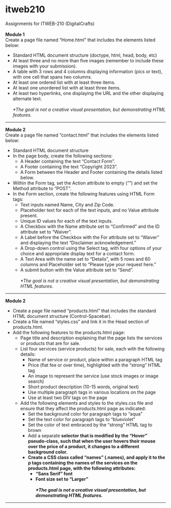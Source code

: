 # itweb210
Assignments for ITWEB-210 (DigitalCrafts) <br><br>
<strong>Module 1</strong>
<br>
Create a page file named “Home.html” that includes the elements listed below:

- Standard HTML document structure (doctype, html, head, body, etc)
- At least three and no more than five images (remember to include these images with your submission).
- A table with 3 rows and 4 columns displaying information (pics or text), with one cell that spans two columns.
- At least one ordered list with at least three items.
- At least one unordered list with at least three items.
- At least two hyperlinks, one displaying the URL and the other displaying alternate text.
<br><br>
<em>*The goal is not a creative visual presentation, but demonstrating HTML features.</em>
<hr>
<strong>Module 2</strong>
<br>
Create a page file named “contact.html” that includes the elements listed below:

- Standard HTML document structure
- In the page body, create the following sections:
  - A Header containing the text “Contact Form”.
  - A Footer containing the text “Copyright 2023”.
  - A Form between the Header and Footer containing the details listed below.
- Within the Form tag, set the Action attribute to empty (“”) and set the Method attribute to “POST”.
- In the Form section, create the following features using HTML Form tags:
  - Text inputs named Name, City and Zip Code.
  - Placeholder text for each of the text inputs, and no Value attribute present.
  - Unique ID values for each of the text inputs.
  - A Checkbox with the Name attribute set to “Confirmed” and the ID attribute set to “Waiver”.
  - A Label before the Checkbox with the For attribute set to “Waiver” and displaying the text “Disclaimer acknowledgement.”
  - A Drop-down control using the Select tag, with four options of your choice and appropriate display text for a contact form.
  - A Text Area with the name set to “Details”, with 5 rows and 60 columns and Placeholder set to “Please type your request here.”
  - A submit button with the Value attribute set to “Send”.
<br><br>
<em>*The goal is not a creative visual presentation, but demonstrating HTML features.</em>
<hr>

<strong>Module 2</strong>
<br>

  - Create a page file named “products.html” that includes the standard HTML document structure (Control-Spacebar).
  - Create a file named “styles.css” and link it in the Head section of products.html.
  - Add the following features to the products.html page:
    - Page title and description explaining that the page lists the services or products that are for sale.
    - List four services (service products) for sale, each with the following details:
      - Name of service or product, place within a paragraph HTML tag
      - Price (flat fee or over time), highlighted with the “strong” HTML tag
      - An image to represent the service (use stock images or image search)
      - Short product description (10-15 words, original text)
      - Use multiple paragraph tags in various locations on the page
      - Use at least two DIV tags on the page
    - Add the following elements and styles to the styles.css file and ensure that they affect the products.html page as indicated:
      - Set the background color for paragraph tags to “aqua”
      - Set the text color for paragraph tags to “blueviolet”
      - Set the color of text embraced by the “strong” HTML tag to brown
      - Add a separate <strong> selector that is modified by the “Hover” pseudo-class, such that when the user hovers their mouse over the price of a product, it changes to a different background color.
      - Create a CSS class called “names” (.names), and apply it to the p tags containing the names of the services on the products.html page, with the following attributes:
        - “Sans Serif” font
        - Font size set to “Larger”
<br><br>
<em>*The goal is not a creative visual presentation, but demonstrating HTML features.</em>
<hr>